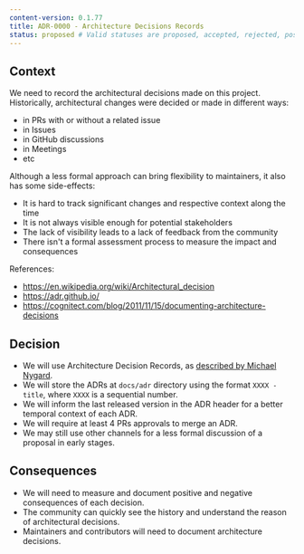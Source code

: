```yaml
---
content-version: 0.1.77
title: ADR-0000 - Architecture Decisions Records
status: proposed # Valid statuses are proposed, accepted, rejected, postponed, withdrawn, or replaced
---
```


## Context

We need to record the architectural decisions made on this project.
Historically, architectural changes were decided or made in different ways:
* in PRs with or without a related issue
* in Issues
* in GitHub discussions
* in Meetings
* etc

Although a less formal approach can bring flexibility to maintainers, it also has some side-effects:
* It is hard to track significant changes and respective context along the time
* It is not always visible enough for potential stakeholders
* The lack of visibility leads to a lack of feedback from the community
* There isn't a formal assessment process to measure the impact and consequences

References:
* https://en.wikipedia.org/wiki/Architectural_decision
* https://adr.github.io/
* https://cognitect.com/blog/2011/11/15/documenting-architecture-decisions


## Decision

* We will use Architecture Decision Records, as [described by Michael Nygard](http://thinkrelevance.com/blog/2011/11/15/documenting-architecture-decisions).
* We will store the ADRs at `docs/adr` directory using the format `XXXX - title`, where `XXXX` is a sequential number.
* We will inform the last released version in the ADR header for a better temporal context of each ADR.
* We will require at least 4 PRs approvals to merge an ADR.
* We may still use other channels for a less formal discussion of a proposal in early stages.


## Consequences

* We will need to measure and document positive and negative consequences of each decision.
* The community can quickly see the history and understand the reason of architectural decisions.
* Maintainers and contributors will need to document architecture decisions.
